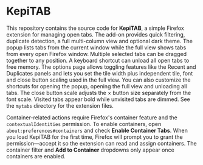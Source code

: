 # KepiTAB

This repository contains the source code for **KepiTAB**, a simple Firefox extension for managing open tabs. The add-on provides quick filtering, duplicate detection, a full multi-column view and optional dark theme. The popup lists tabs from the current window while the full view shows tabs from every open Firefox window. Multiple selected tabs can be dragged together to any position. A keyboard shortcut can unload all open tabs to free memory. The options page allows toggling features like the Recent and Duplicates panels and lets you set the tile width plus independent tile, font and close button scaling used in the full view. You can also customize the shortcuts for opening the popup, opening the full view and unloading all tabs. The close button scale adjusts the × button size separately from the font scale. Visited tabs appear bold while unvisited tabs are dimmed. See the `mytabs` directory for the extension files.

Container-related actions require Firefox's container feature and the `contextualIdentities` permission. To enable containers, open `about:preferences#containers` and check **Enable Container Tabs**. When you load KepiTAB for the first time, Firefox will prompt you to grant the permission—accept it so the extension can read and assign containers. The container filter and **Add to Container** dropdowns only appear once containers are enabled.
